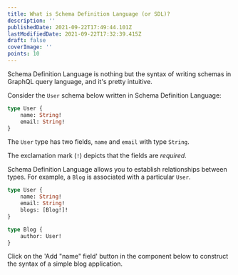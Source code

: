```yaml
---
title: What is Schema Definition Language (or SDL)?
description: ''
publishedDate: 2021-09-22T17:49:44.101Z
lastModifiedDate: 2021-09-22T17:32:39.415Z
draft: false
coverImage: ''
points: 10
---
```


Schema Definition Language is nothing but the syntax of writing schemas in GraphQL query language, and it's pretty intuitive.

Consider the `User` schema below written in Schema Definition Language:

```graphql
type User {
	name: String!
	email: String!
}
```

The `User` type has two fields, `name` and `email` with type `String`.

<Callout>

The exclamation mark (`!`) depicts that the fields are _required_.

</Callout>

Schema Definition Language allows you to establish relationships between types. For example, a `Blog` is associated with a particular `User`.

```graphql
type User {
	name: String!
	email: String!
	blogs: [Blog!]!
}

type Blog {
	author: User!
}
```

Click on the 'Add "name" field' button in the component below to construct the syntax of a simple blog application.

<GraphQLSDL />
